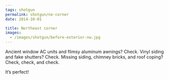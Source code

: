 ```yaml
---
tags: shotgun
permalink: shotgun/ne-corner
date: 2014-10-01

title: Northeast corner
images:
  - /images/shotgun/before-exterior-nw.jpg
---
```

Ancient window AC units and flimsy aluminum awnings? Check. Vinyl siding and fake shutters? Check. Missing siding, chimney bricks, and roof coping? Check, check, and check.

It’s perfect!